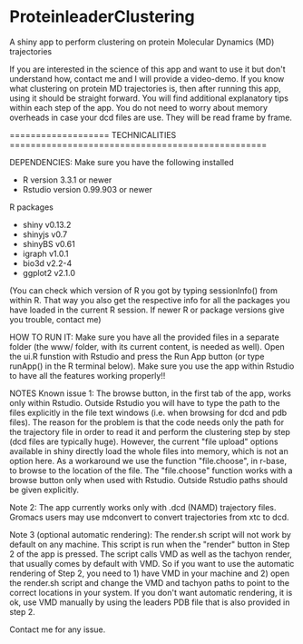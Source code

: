 # ProteinleaderClustering
A shiny app to perform clustering on protein Molecular Dynamics (MD) trajectories 

If you are interested in the science of this app and want to use it but don't understand how, contact me and I will provide a video-demo. If you know what clustering on protein MD trajectories is, then after running this app, using it should be straight forward. You will find additional explanatory tips within each step of the app. You do not need to worry about memory overheads in case your dcd files are use. They will be read frame by frame.

=================== TECHNICALITIES =================================================

DEPENDENCIES:
Make sure you have the following installed

- R version 3.3.1 or newer 
- Rstudio version 0.99.903 or newer

R packages
- shiny v0.13.2
- shinyjs v0.7  
- shinyBS v0.61   
- igraph v1.0.1 
- bio3d v2.2-4
- ggplot2 v2.1.0 

(You can check which version of R you got by typing sessionInfo() from within R. That way you also get the respective info for all the packages you have loaded in the current R session. If newer R or package versions give you trouble, contact me)

HOW TO RUN IT:
Make sure you have all the provided files in a separate folder (the www/ folder, with its current content, is needed as well). Open the ui.R funstion with Rstudio and press the Run App button (or type runApp() in the R terminal below). Make sure you use the app within Rstudio to have all the features working properly!!

NOTES
Known issue 1: The browse button, in the first tab of the app, works only within Rstudio. Outside Rstudio you will have to type the path to the files explicitly in the file text windows (i.e. when browsing for dcd and pdb files). The reason for the problem is that the code needs only the path for the trajectory file in order to read it and perform the clustering step by step (dcd files are typically huge). However, the current "file upload" options available in shiny directly load the whole files into memory, which is not an option here. As a workaround we use the function "file.choose", in r-base, to browse to the location of the file. The "file.choose" function works with a browse button only when used with Rstudio. Outside Rstudio paths should be given explicitly.  

Note 2: The app currently works only with .dcd (NAMD) trajectory files. Gromacs users may use mdconvert to convert trajectories from xtc to dcd.

Note 3 (optional automatic rendering): The render.sh script will not work by default on any machine. This script is run when the "render" button in Step 2 of the app is pressed. The script calls VMD as well as the tachyon render, that usually comes by default with VMD. So if you want to use the automatic rendering of Step 2, you need to 1) have VMD in your machine and 2) open the render.sh script and change the VMD and tachyon paths to point to the correct locations in your system. If you don't want automatic rendering, it is ok, use VMD manually by using the leaders PDB file that is also provided in step 2.

Contact me for any issue.

